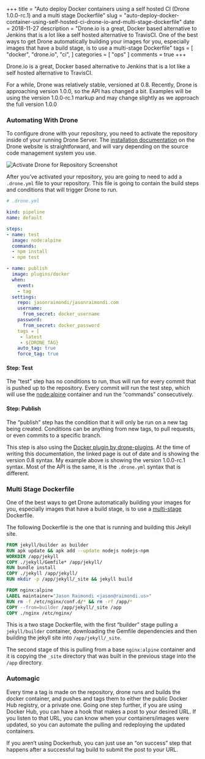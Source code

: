+++
title = "Auto deploy Docker containers using a self hosted CI (Drone 1.0.0-rc.1) and a multi stage Dockerfile"
slug = "auto-deploy-docker-container-using-self-hosted-ci-drone-io-and-multi-stage-dockerfile"
date = 2018-11-27
description = "Drone.io is a great, Docker based alternative to Jenkins that is a lot like a self hosted alternative to TravisCI. One of the best ways to get Drone automatically building your images for you, especially images that have a build stage, is to use a multi-stage Dockerfile"
tags = [
    "docker",
    "drone.io",
    "ci",
]
categories = [
    "ops"
]
comments = true
+++

Drone.io is a great, Docker based alternative to Jenkins that is a lot like a self hosted alternative to TravisCI.

For a while, Drone was relatively stable, versioned at 0.8. Recently, Drone is approaching version 1.0.0, so the API has changed a bit. Examples will be using the version 1.0.0-rc.1 markup and may change slightly as we approach the full version 1.0.0

### Automating With Drone

To configure drone with your repository, you need to activate the repository inside of your running Drone Server. The [installation documentation](https://docs.drone.io/intro/) on the Drone website is straightforward, and will vary depending on the source code management system you use.

![Activate Drone for Repository Screenshot](https://s3.us-west-1.wasabisys.com/webcdn/posts/2018/11/activate-drone.png)

After you’ve activated your repository, you are going to need to add a `.drone.yml` file to your repository. This file is going to contain the build steps and conditions that will trigger Drone to run.

```yml
# .drone.yml

kind: pipeline
name: default

steps:
- name: test
  image: node:alpine
  commands:
  - npm install
  - npm test

- name: publish
  image: plugins/docker
  when:
    event:
    - tag
  settings:
    repo: jasonraimondi/jasonraimondi.com
    username:
      from_secret: docker_username
    password:
      from_secret: docker_password
    tags = [
     - latest
     - ${DRONE_TAG}
    auto_tag: true
    force_tag: true
```


#### Step: Test

The “test” step has no conditions to run, thus will run for every commit that is pushed up to the repository. Every commit will run the test step, which will use the [node:alpine](https://hub.docker.com/_/node/) container and run the “commands” consecutively.

#### Step: Publish

The “publish” step has the condition that it will only be run on a new tag being created. Conditions can be anything from new tags, to pull requests, or even commits to a specific branch.

This step is also using the [Docker plugin by drone-plugins](http://plugins.drone.io/drone-plugins/drone-docker/).  At the time of writing this documentation, the linked page is out of date and is showing the version 0.8 syntax. My example above is showing the version 1.0.0-rc.1 syntax. Most of the API is the same, it is the `.drone.yml` syntax that is different.

### Multi Stage Dockerfile

One of the best ways to get Drone automatically building your images for you, especially images that have a build stage, is to use a [multi-stage](https://docs.docker.com/develop/develop-images/multistage-build/) Dockerfile.

The following Dockerfile is the one that is running and building this Jekyll site.

```dockerfile
FROM jekyll/builder as builder
RUN apk update && apk add --update nodejs nodejs-npm
WORKDIR /app/jekyll
COPY ./jekyll/Gemfile* /app/jekyll/
RUN bundle install
COPY ./jekyll /app/jekyll/
RUN mkdir -p /app/jekyll/_site && jekyll build

FROM nginx:alpine
LABEL maintainer="Jason Raimondi <jason@raimondi.us>"
RUN rm -f /etc/nginx/conf.d/* && rm -rf /app/*
COPY --from=builder /app/jekyll/_site /app
COPY ./nginx /etc/nginx/
```

This is a two stage Dockerfile, with the first “builder” stage pulling a `jekyll/builder` container, downloading the Gemfile dependencies and then building the jekyll site into `/app/jekyll/_site`.

The second stage of this is pulling from a base `nginx:alpine` container and it is copying the `_site` directory that was built in the previous stage into the `/app` directory.

### Automagic

Every time a tag is made on the repository, drone runs and builds the docker container, and pushes and tags them to either the public Docker Hub registry, or a private one. Going one step further, if you are using Docker Hub, you can have a hook that makes a post to your desired URL. If you listen to that URL, you can know when your containers/images were updated, so you can automate the pulling and redeploying the updated containers.

If you aren’t using Dockerhub, you can just use an “on success” step that happens after a successful tag build to submit the post to your URL.

